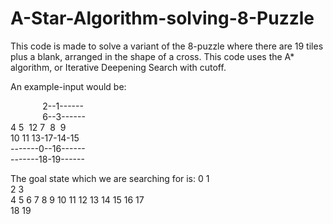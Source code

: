 # A-Star-Algorithm-solving-8-Puzzle

This code is made to solve a variant of the 8-puzzle where there are 19 tiles plus a blank, arranged in the shape of a cross.
This code uses the A* algorithm, or Iterative Deepening Search with cutoff.

An example-input would be:

&nbsp;&nbsp;&nbsp;&nbsp;&nbsp;&nbsp;&nbsp;&nbsp;&nbsp;&nbsp;&nbsp;&nbsp;&nbsp;2--1------        
&nbsp;&nbsp;&nbsp;&nbsp;&nbsp;&nbsp;&nbsp;&nbsp;&nbsp;&nbsp;&nbsp;&nbsp;&nbsp;6--3------         
 4 5&nbsp;&nbsp;12 7&nbsp;&nbsp;8&nbsp;&nbsp;9   
10 11 13-17-14-15    
-------0--16------        
-------18-19------
      
The goal state which we are searching for is:
        0  1      
        2  3      
  4  5  6  7  8  9
 10 11 12 13 14 15
       16 17      
       18 19   

